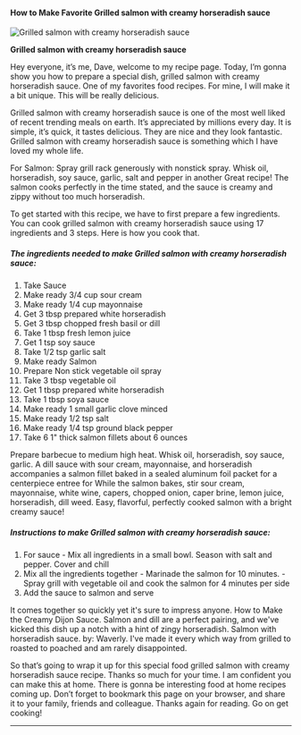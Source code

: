             

#### How to Make Favorite Grilled salmon with creamy horseradish sauce

![Grilled salmon with creamy horseradish sauce](https://img-global.cpcdn.com/recipes/e4126339976210fd/751x532cq70/grilled-salmon-with-creamy-horseradish-sauce-recipe-main-photo.jpg)

**Grilled salmon with creamy horseradish sauce**

Hey everyone, it’s me, Dave, welcome to my recipe page. Today, I’m gonna show you how to prepare a special dish, grilled salmon with creamy horseradish sauce. One of my favorites food recipes. For mine, I will make it a bit unique. This will be really delicious.

Grilled salmon with creamy horseradish sauce is one of the most well liked of recent trending meals on earth. It’s appreciated by millions every day. It is simple, it’s quick, it tastes delicious. They are nice and they look fantastic. Grilled salmon with creamy horseradish sauce is something which I have loved my whole life.

For Salmon: Spray grill rack generously with nonstick spray. Whisk oil, horseradish, soy sauce, garlic, salt and pepper in another Great recipe! The salmon cooks perfectly in the time stated, and the sauce is creamy and zippy without too much horseradish.

To get started with this recipe, we have to first prepare a few ingredients. You can cook grilled salmon with creamy horseradish sauce using 17 ingredients and 3 steps. Here is how you cook that.

##### The ingredients needed to make Grilled salmon with creamy horseradish sauce:

1.  Take Sauce
2.  Make ready 3/4 cup sour cream
3.  Make ready 1/4 cup mayonnaise
4.  Get 3 tbsp prepared white horseradish
5.  Get 3 tbsp chopped fresh basil or dill
6.  Take 1 tbsp fresh lemon juice
7.  Get 1 tsp soy sauce
8.  Take 1/2 tsp garlic salt
9.  Make ready Salmon
10.  Prepare Non stick vegetable oil spray
11.  Take 3 tbsp vegetable oil
12.  Get 1 tbsp prepared white horseradish
13.  Take 1 tbsp soya sauce
14.  Make ready 1 small garlic clove minced
15.  Make ready 1/2 tsp salt
16.  Make ready 1/4 tsp ground black pepper
17.  Take 6 1" thick salmon fillets about 6 ounces

Prepare barbecue to medium high heat. Whisk oil, horseradish, soy sauce, garlic. A dill sauce with sour cream, mayonnaise, and horseradish accompanies a salmon fillet baked in a sealed aluminum foil packet for a centerpiece entree for While the salmon bakes, stir sour cream, mayonnaise, white wine, capers, chopped onion, caper brine, lemon juice, horseradish, dill weed. Easy, flavorful, perfectly cooked salmon with a bright creamy sauce!

##### Instructions to make Grilled salmon with creamy horseradish sauce:

1.  For sauce - Mix all ingredients in a small bowl. Season with salt and pepper. Cover and chill
2.  Mix all the ingredients together - Marinade the salmon for 10 minutes. - Spray grill with vegetable oil and cook the salmon for 4 minutes per side
3.  Add the sauce to salmon and serve

It comes together so quickly yet it's sure to impress anyone. How to Make the Creamy Dijon Sauce. Salmon and dill are a perfect pairing, and we've kicked this dish up a notch with a hint of zingy horseradish. Salmon with horseradish sauce. by: Waverly. I've made it every which way from grilled to roasted to poached and am rarely disappointed.

So that’s going to wrap it up for this special food grilled salmon with creamy horseradish sauce recipe. Thanks so much for your time. I am confident you can make this at home. There is gonna be interesting food at home recipes coming up. Don’t forget to bookmark this page on your browser, and share it to your family, friends and colleague. Thanks again for reading. Go on get cooking!

* * *